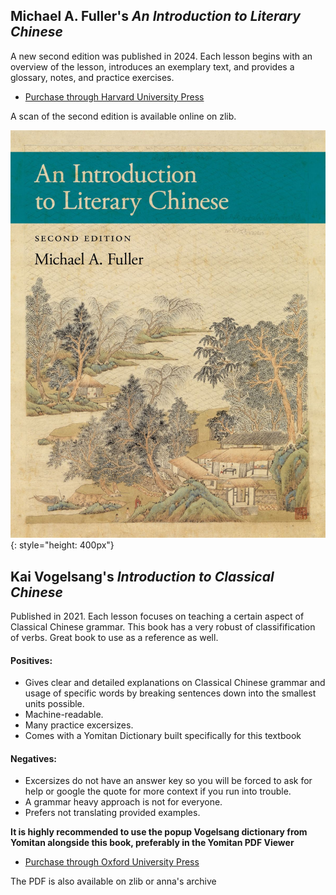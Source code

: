 ## Michael A. Fuller's *An Introduction to Literary Chinese*
A new second edition was published in 2024.
Each lesson begins with an overview of the lesson, introduces an exemplary text, and provides a glossary, notes, and practice exercises. 



- [Purchase  through Harvard University Press](https://www.hup.harvard.edu/books/9780674295858)

A scan of the second edition is available  online on zlib.

![](img/fuller1.png){: style="height: 400px"}


## Kai Vogelsang's *Introduction to Classical Chinese*

Published in 2021.
Each lesson focuses on teaching a certain aspect of Classical Chinese grammar. This book has a very robust of classifification of verbs. Great book to use as a reference as well.
#### Positives:

- Gives clear and detailed explanations on Classical Chinese grammar and usage of specific words by breaking sentences down into the smallest units possible.
- Machine-readable.
- Many practice excersizes.
- Comes with a Yomitan Dictionary built specifically for this textbook

#### Negatives:
- Excersizes do not have an answer key so you will be forced to ask for help or google the quote for more context if you run into trouble.
- A grammar heavy approach is not for everyone.
- Prefers not translating provided examples.

**It is highly recommended to use the popup Vogelsang dictionary from Yomitan alongside this book, preferably in the Yomitan PDF Viewer**


- [Purchase through Oxford University Press](https://global.oup.com/academic/product/introduction-to-classical-chinese-9780198834984?cc=tw&lang=en&)

The PDF is also available on zlib or anna's archive
